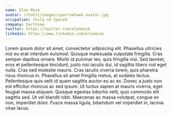 ```yaml
---
name: Elon Musk
avatar: /static/images/sparrowhawk-avatar.jpg
occupation: Tesla nd SpaceX
company: Earthsea
twitter: https://twitter.com/elonmusk
linkedin: https://www.linkedin.com/elonmusk
---
```


Lorem ipsum dolor sit amet, consectetur adipiscing elit. Phasellus ultricies nisl eu erat interdum euismod. Quisque malesuada vulputate fringilla. Cras semper dapibus ornare. Morbi id pulvinar leo, quis fringilla nisi. Sed laoreet, eros et pellentesque tincidunt, justo nisi iaculis dui, id sagittis libero nisl eget nulla. Cras sed molestie mauris. Cras iaculis viverra lorem, quis pharetra risus rhoncus in. Phasellus sit amet fringilla metus, at sodales lectus. Pellentesque quis velit id quam sagittis auctor eu ac ex. Donec a justo non est efficitur rhoncus ac sed ipsum. Ut luctus sapien at mauris viverra, eget feugiat massa aliquam. Quisque egestas lobortis velit, quis commodo elit sagittis sed. Ut vel blandit nibh. Maecenas ac massa volutpat, congue ex non, imperdiet dolor. Fusce massa ligula, bibendum vel imperdiet in, lacinia vitae lacus.
